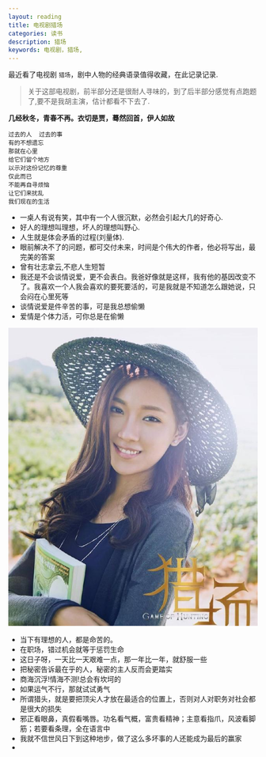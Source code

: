 ```yaml
---
layout: reading
title: 电视剧猎场
categories: 读书
description: 猎场
keywords: 电视剧，猎场,
---
```


最近看了电视剧 `猎场`，剧中人物的经典语录值得收藏，在此记录记录.

>关于这部电视剧，前半部分还是很耐人寻味的，到了后半部分感觉有点跑题了,要不是我胡主演，估计都看不下去了.

**几经秋冬，青春不再。衣切是贾，蓦然回首，伊人如故**

```
过去的人  过去的事  
有的不想遗忘  
那就在心里  
给它们留个地方  
以示对这份记忆的尊重  
仅此而已  
不能再自寻烦恼  
让它们来扰乱  
我们现在的生活
```

- 一桌人有说有笑，其中有一个人很沉默，必然会引起大几的好奇心.
- 好人的理想叫理想，坏人的理想叫野心.
- 人生就是体会矛盾的过程(刘量体).
- 眼前解决不了的问题，都可交付未来，时间是个伟大的作者，他必将写出，最完美的答案
- 曾有壮志拿云,不悲人生短暂
- 我还是不会谈情说爱，更不会表白。我爸好像就是这样，我有他的基因改变不了。我喜欢一个人我会喜欢的要死要活的，可是我就是不知道怎么跟她说，只会闷在心里死等
- 谈情说爱是件辛苦的事，可是我总想偷懒
- 爱情是个体力活，可你总是在偷懒

![](/res/img/reading/liechang/jianrenzi01.jpg)

- 当下有理想的人，都是命苦的。
- 在职场，错过机会就等于惩罚生命
- 这日子呀，一天比一天艰难一点，那一年比一年，就舒服一些
- 把秘密告诉最在乎的人，秘密的主人反而会更踏实
- 商海沉浮!情海不测!总会有坎坷的
- 如果运气不行，那就试试勇气
- 所谓猎头，就是要把顶尖人才放在最适合的位置上，否则对人对职务对社会都是很大的损失
- 邪正看眼鼻，真假看嘴唇。功名看气概，富贵看精神；主意看指爪，风波看脚筋；若要看条理，全在语言中
- 我就不信世风日下到这种地步，做了这么多坏事的人还能成为最后的赢家
- 